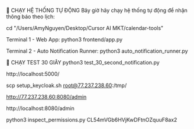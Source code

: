 🚀 CHẠY HỆ THỐNG TỰ ĐỘNG
Bây giờ hãy chạy hệ thống tự động để nhận thông báo theo lịch:

cd "/Users/AmyNguyen/Desktop/Cursor AI MKT/calendar-tools"

Terminal 1 - Web App:
python3 frontend/app.py

Terminal 2 - Auto Notification Runner:
python3 auto_notification_runner.py

🧪 CHẠY TEST 30 GIÂY
python3 test_30_second_notification.py

http://localhost:5000/






scp setup_keycloak.sh root@77.237.238.60:/tmp/

http://77.237.238.60:8080/admin

http://localhost:8080/admin

python3 inspect_permissions.py <CL54mVGb6HVjKwDFtnOZquuF8ax2>
CL54mVGb6HVjKwDFtnOZquuF8ax2